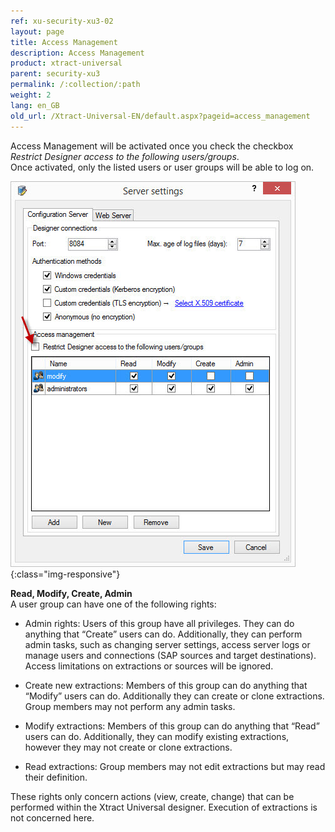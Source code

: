```yaml
---
ref: xu-security-xu3-02
layout: page
title: Access Management
description: Access Management
product: xtract-universal
parent: security-xu3
permalink: /:collection/:path
weight: 2
lang: en_GB
old_url: /Xtract-Universal-EN/default.aspx?pageid=access_management
---
```


Access Management will be activated once you check the checkbox *Restrict Designer access to the following users/groups*. <br>
Once activated, only the listed users or user groups will be able to log on.

![Server-Settings_](/img/content/Server-Settings_.jpg){:class="img-responsive"}

**Read, Modify, Create, Admin**<br>
A user group can have one of the following rights:

- Admin rights: Users of this group have all privileges. They can do anything that “Create”
users can do. Additionally, they can perform admin tasks, such as changing server settings, access server logs or manage users and connections (SAP sources and target destinations). Access limitations on extractions or sources will be ignored.

- Create new extractions: Members of this group can do anything that “Modify” users can do. Additionally they can create or clone extractions. Group members may not perform any admin tasks.

- Modify extractions: Members of this group can do anything that “Read” users can do.
Additionally, they can modify existing extractions, however they may not create or clone extractions.

- Read extractions: Group members may not edit extractions but may read their definition.

These rights only concern actions (view, create, change) that can be performed within the Xtract Universal designer.
Execution of extractions is not concerned here.


